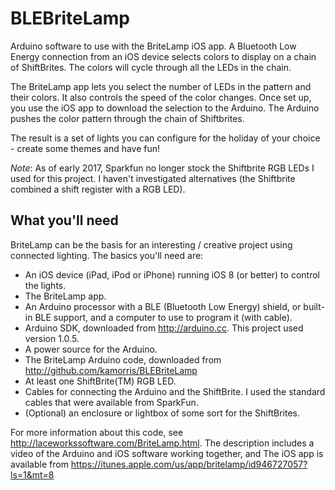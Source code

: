BLEBriteLamp
============

Arduino software to use with the BriteLamp iOS app.  A Bluetooth Low Energy connection from an iOS device selects colors to display on a chain of ShiftBrites.  The colors will cycle through all the LEDs in the chain.

The BriteLamp app lets you select the number of LEDs in the pattern and their colors. It also controls the speed of the color changes.  Once set up, you use the iOS app to download the selection to the Arduino. The Arduino pushes the color pattern through the chain of Shiftbrites.

The result is a set of lights you can configure for the holiday of your choice - create some themes and have fun! 

_Note_: As of early 2017, Sparkfun no longer stock the Shiftbrite RGB LEDs I used for this project. I haven't investigated alternatives (the Shiftbrite combined a shift register with a RGB LED).


What you'll need
---------

BriteLamp can be the basis for an interesting / creative project using connected lighting. The basics you'll need are:

* An iOS device (iPad, iPod or iPhone) running iOS 8 (or better) to control the lights.
* The BriteLamp app.
* An Arduino processor with a BLE (Bluetooth Low Energy) shield, or built-in BLE support, and a computer to use to program it (with cable).
* Arduino SDK, downloaded from http://arduino.cc. This project used version 1.0.5.
* A power source for the Arduino.
* The BriteLamp Arduino code, downloaded from http://github.com/kamorris/BLEBriteLamp
* At least one ShiftBrite(TM) RGB LED.
* Cables for connecting the Arduino and the ShiftBrite. I used the standard cables that were available from SparkFun.
* (Optional) an enclosure or lightbox of some sort for the ShiftBrites.


For more information about this code, see http://laceworkssoftware.com/BriteLamp.html.  The description includes a video of the Arduino and iOS software working together, and 
The iOS app is available from https://itunes.apple.com/us/app/britelamp/id946727057?ls=1&mt=8
